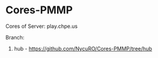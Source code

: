 # Cores-PMMP


Cores of Server: play.chpe.us

Branch:

   1) hub - https://github.com/NycuRO/Cores-PMMP/tree/hub
